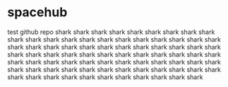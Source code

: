 spacehub
========

test github repo
shark shark shark shark shark shark shark shark shark shark shark shark shark shark shark shark shark shark shark shark shark shark shark shark shark shark shark shark shark shark shark shark shark shark shark shark shark shark shark shark shark shark shark shark shark shark shark shark shark shark shark shark shark shark shark shark shark shark shark shark shark shark shark shark shark shark shark shark shark shark shark shark shark shark shark shark shark shark shark shark 
